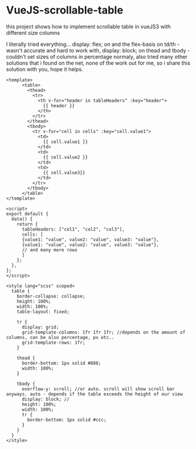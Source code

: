# VueJS-scrollable-table
this project shows how to implement scrollable table in vueJS3 with different size columns

I literally tried everything... 
display: flex; on <tr> and the flex-basis on td/th - wasn't accurate and hard to work with,
display: block; on thead and tbody - couldn't set sizes of columns in percentage normaly,
also tried many other solutions that i found on the net, none of the work out for me, so i share this solution with you, hope it helps.
      
```
<template>
      <table>
        <thead>
          <tr>
            <th v-for="header in tableHeaders" :key="header">
              {{ header }}
            </th>
          </tr>
        </thead>
        <tbody>
          <tr v-for="cell in cells" :key="cell.value1">
            <td>
              {{ cell.value1 }}
            </td>
            <td>
              {{ cell.value2 }}
            </td>
            <td>
              {{ cell.value3}}
            </td>
          </tr>
        </tbody>
      </table>
</template>

<script>
export default {
  data() {
    return {
      tableHeaders: ["col1", "col2", "col3"],
      cells: [
      {value1: "value", value2: "value", value3: "value"},
      {value1: "value", value2: "value", value3: "value"},
      // and many more rows
      ]
    };
  },
};
</script>

<style lang="scss" scoped>
  table {
    border-collapse: collapse;
    height: 100%;
    width: 100%;
    table-layout: fixed;
    
    tr {
      display: grid;
      grid-template-columns: 1fr 1fr 1fr; //depends on the amount of columns, can be also percentage, px etc..
      grid-template-rows: 1fr;
    }

    thead {
      border-bottom: 1px solid #888;
      width: 100%;
    }
    
    tbody {
      overflow-y: scroll; //or auto. scroll will show scroll bar anyways. auto - depends if the table exceeds the height of our view
      display: block; //
      height: 100%;
      width: 100%;
      tr {
        border-bottom: 1px solid #ccc;
      }
    }
  }
</style>
```
